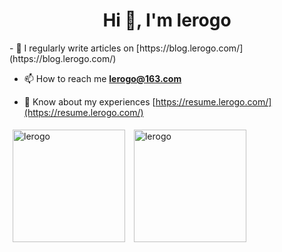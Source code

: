 <h1 align="center">Hi 👋, I'm lerogo</h1>
- 📝 I regularly write articles on [https://blog.lerogo.com/](https://blog.lerogo.com/)

- 📫 How to reach me **lerogo@163.com**

- 📄 Know about my experiences [https://resume.lerogo.com/](https://resume.lerogo.com/)

<a href="https://github.com/lerogo">
<img align="center" src="https://github-readme-stats.vercel.app/api?username=lerogo&show_icons=true&locale=en" alt="lerogo" height="180" style="margin: 5px; margin-bottom: 20px;" /></a>
<a href="https://github.com/lerogo">
<img align="center" src="https://github-readme-stats.vercel.app/api/top-langs/?username=lerogo&layout=compact&langs_count=20&locale=en" alt="lerogo" height="180"  style="margin: 5px; margin-bottom: 20px;"/>
</a>

